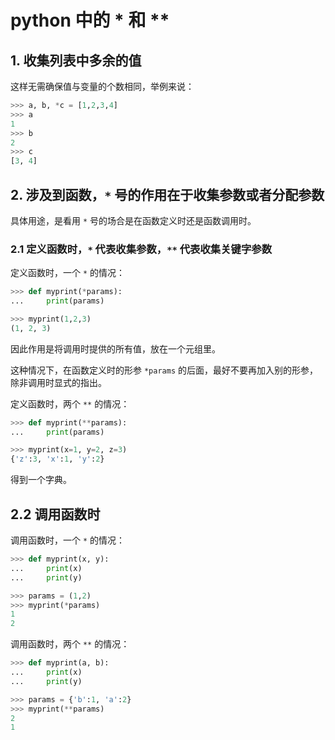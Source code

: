 # python 中的 * 和 **

## 1. 收集列表中多余的值

这样无需确保值与变量的个数相同，举例来说：

```python
>>> a, b, *c = [1,2,3,4]
>>> a
1
>>> b
2
>>> c
[3, 4]
```

## 2. 涉及到函数，`*` 号的作用在于收集参数或者分配参数

具体用途，是看用 `*` 号的场合是在函数定义时还是函数调用时。

### 2.1 定义函数时，`*` 代表收集参数，`**` 代表收集关键字参数

定义函数时，一个 `*` 的情况：

```python
>>> def myprint(*params):
...     print(params)

>>> myprint(1,2,3)
(1, 2, 3)
```

因此作用是将调用时提供的所有值，放在一个元组里。

这种情况下，在函数定义时的形参 `*params` 的后面，最好不要再加入别的形参，除非调用时显式的指出。

定义函数时，两个 `**` 的情况：

```python
>>> def myprint(**params):
...     print(params)

>>> myprint(x=1, y=2, z=3)
{'z':3, 'x':1, 'y':2}
```

得到一个字典。

## 2.2 调用函数时

调用函数时，一个 `*` 的情况：

```python
>>> def myprint(x, y):
...     print(x)
...     print(y)

>>> params = (1,2)
>>> myprint(*params)
1
2
```

调用函数时，两个 `**` 的情况：

```python
>>> def myprint(a, b):
...     print(x)
...     print(y)

>>> params = {'b':1, 'a':2}
>>> myprint(**params)
2
1
```
